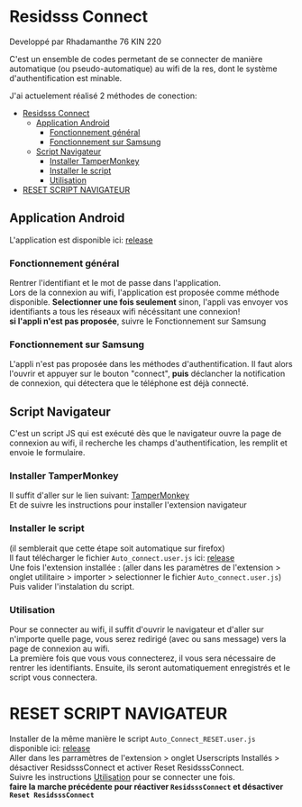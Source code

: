 # Residsss Connect
Developpé par Rhadamanthe 76 KIN 220

C'est un ensemble de codes permetant de se connecter de manière automatique (ou pseudo-automatique) au wifi de la res, dont le système d'authentification est minable.

J'ai actuelement réalisé 2 méthodes de conection:

- [Residsss Connect](#residsss-connect)
  - [Application Android](#application-android)
    - [Fonctionnement général](#fonctionnement-général)
    - [Fonctionnement sur Samsung](#fonctionnement-sur-samsung)
  - [Script Navigateur](#script-navigateur)
    - [Installer TamperMonkey](#installer-tampermonkey)
    - [Installer le script](#installer-le-script)
    - [Utilisation](#utilisation)
- [RESET SCRIPT NAVIGATEUR](#reset-script-navigateur)

## Application Android
L'application est disponible ici: [release](https://github.com/Teiwin/ResidsssConnect/releases)  

### Fonctionnement général
Rentrer l'identifiant et le mot de passe dans l'application.  
Lors de la connexion au wifi, l'application est proposée comme méthode disponible. **Selectionner une fois seulement** sinon, l'appli vas envoyer vos identifiants a tous les réseaux wifi nécéssitant une connexion!  
**si l'appli n'est pas proposée**, suivre le Fonctionnement sur Samsung

### Fonctionnement sur Samsung
L'appli n'est pas proposée dans les méthodes d'authentification. Il faut alors l'ouvrir et appuyer sur le bouton "connect", **puis** déclancher la notification de connexion, qui détectera que le téléphone est déjà connecté.

## Script Navigateur

C'est un script JS qui est exécuté dès que le navigateur ouvre la page de connexion au wifi, il recherche les champs d'authentification, les remplit et envoie le formulaire.

### Installer TamperMonkey
Il suffit d'aller sur le lien suivant: [TamperMonkey](https://www.tampermonkey.net)  
Et de suivre les instructions pour installer l'extension navigateur

### Installer le script
(il semblerait que cette étape soit automatique sur firefox)  
Il faut télécharger le fichier `Auto_connect.user.js` ici: [release](https://github.com/Teiwin/ResidsssConnect/releases)  
Une fois l'extension installée :
(aller dans les paramètres de l'extension > onglet utilitaire > importer > selectionner le fichier `Auto_connect.user.js`)  
Puis valider l'instalation du script.

### Utilisation
Pour se connecter au wifi, il suffit d'ouvrir le navigateur et d'aller sur n'importe quelle page, vous serez redirigé (avec ou sans message) vers la page de connexion au wifi.  
La première fois que vous vous connecterez, il vous sera nécessaire de rentrer les identifiants. Ensuite, ils seront automatiquement enregistrés et le script vous connectera.

# RESET SCRIPT NAVIGATEUR
Installer de la même manière le script `Auto_Connect_RESET.user.js` disponible ici: [release](https://github.com/Teiwin/ResidsssConnect/releases)  
Aller dans les parramètres de l'extension > onglet Userscripts Installés > désactiver ResidsssConnect et activer Reset ResidsssConnect.  
Suivre les instructions [Utilisation](#utilisation) pour se connecter une fois.  
**faire la marche précédente pour réactiver `ResidsssConnect` et désactiver `Reset ResidsssConnect`**



